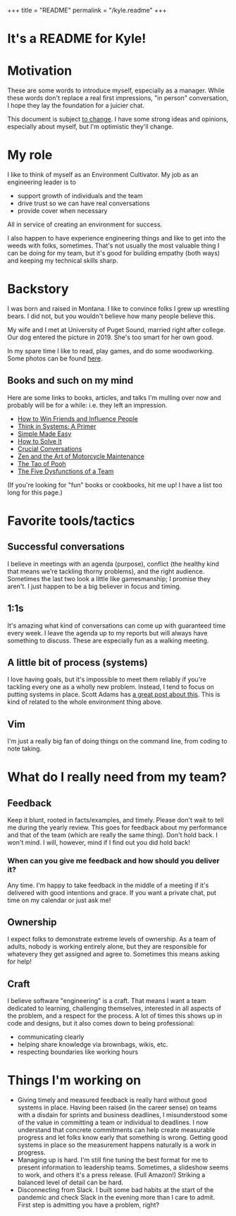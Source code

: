 +++
title = "README"
permalink = "/kyle.readme"
+++

# It's a README for Kyle!

# Motivation

These are some words to introduce myself, especially as a manager. While these words don't
replace a real first impressions, "in person" conversation, I hope they lay the foundation
for a juicier chat.

This document is subject [to change](https://github.com/krwenholz/krwenholz.github.io/content/manager_readme.md). I have some strong ideas and opinions, especially about myself, but I'm
optimistic they'll change.

# My role

I like to think of myself as an Environment Cultivator. My job as an engineering leader
is to

- support growth of individuals and the team
- drive trust so we can have real conversations
- provide cover when necessary

All in service of creating an environment for success.

I also happen to have experience engineering things and like to get into the weeds with
folks, sometimes. That's not usually the most valuable thing I can be doing for my team,
but it's good for building empathy (both ways) and keeping my technical skills sharp.

# Backstory

I was born and raised in Montana. I like to convince folks I grew up wrestling bears. I
did not, but you wouldn't believe how many people believe this.

My wife and I met at University of Puget Sound, married right after college. Our dog entered
the picture in 2019. She's too smart for her own good.

In my spare time I like to read, play games, and do some woodworking. Some photos can be
found [here](https://photos.google.com/share/AF1QipPPR5N7AuE28ucrJPX9brb6XxazXH6ohPlECQ_gxl3nRAepbHHwU6n-_xrqe8Hu0g?key=UHhNRUVld1NlZGc1OGtUWFlpZXNhN0tGUUZIbmtn).

## Books and such on my mind

Here are some links to books, articles, and talks I'm mulling over now and probably will
be for a while: i.e. they left an impression.

- [How to Win Friends and Influence People](https://en.wikipedia.org/wiki/How_to_Win_Friends_and_Influence_People)
- [Think in Systems: A Primer](https://www.goodreads.com/book/show/3828902-thinking-in-systems)
- [Simple Made Easy](https://www.infoq.com/presentations/Simple-Made-Easy/)
- [How to Solve It](https://en.wikipedia.org/wiki/How_to_Solve_It)
- [Crucial Conversations](https://en.wikipedia.org/wiki/Crucial_Conversations:_Tools_for_Talking_When_Stakes_Are_High)
- [Zen and the Art of Motorcycle Maintenance](https://en.wikipedia.org/wiki/Zen_and_the_Art_of_Motorcycle_Maintenance)
- [The Tao of Pooh](https://en.wikipedia.org/wiki/The_Tao_of_Pooh)
- [The Five Dysfunctions of a Team](https://en.wikipedia.org/wiki/The_Five_Dysfunctions_of_a_Team)

(If you're looking for "fun" books or cookbooks, hit me up! I have a list too long for
this page.)

# Favorite tools/tactics

## Successful conversations

I believe in meetings with an agenda (purpose), conflict (the healthy kind that means
we're tackling thorny problems), and the right audience. Sometimes the last two look a
little like gamesmanship; I promise they aren't. I just happen to be a big believer in
focus and timing.

## 1:1s

It's amazing what kind of conversations can come up with guaranteed time every week. I leave
the agenda up to my reports but will always have something to discuss. These are especially
fun as a walking meeting.

## A little bit of process (systems)

I love having goals, but it's impossible to meet them reliably if you're tackling every
one as a wholly new problem. Instead, I tend to focus on putting systems in place. Scott Adams
has [a great post about this](https://www.scottadamssays.com/2013/11/18/goals-vs-systems/).
This is kind of related to the whole environment thing above.

## Vim

I'm just a really big fan of doing things on the command line, from coding to note taking.

# What do I really need from my team?

## Feedback

Keep it blunt, rooted in facts/examples, and timely. Please don't wait to tell me during
the yearly review. This goes for feedback about my performance and that of the team (which
are really the same thing). Don't hold back. I won't mind. I will, however, mind if I find
out you did hold back!

### When can you give me feedback and how should you deliver it?

Any time. I'm happy to take feedback in the middle of a meeting if it's delivered with good
intentions and grace. If you want a private chat, put time on my calendar or just ask me!

## Ownership

I expect folks to demonstrate extreme levels of ownership. As a team of adults, nobody is
working entirely alone, but they are responsible for whatevery they get assigned and agree
to. Sometimes this means asking for help!

## Craft

I believe software "engineering" is a craft. That means I want a team dedicated to learning,
challenging themselves, interested in all aspects of the problem, and a respect for the
process. A lot of times this shows up in code and designs, but it also comes down to being
professional:

- communicating clearly
- helping share knowledge via brownbags, wikis, etc.
- respecting boundaries like working hours

# Things I'm working on

- Giving timely and measured feedback is really hard without good systems in place. Having
  been raised (in the career sense) on teams with a disdain for sprints and business deadlines,
  I misunderstood some of the value in committing a team or individual to deadlines. I now
  understand that concrete commitments can help create measurable progress and let folks know
  early that something is wrong. Getting good systems in place so the measurement happens
  naturally is a work in progress.
- Managing up is hard. I'm still fine tuning the best format for me to present information
  to leadership teams. Sometimes, a slideshow seems to work, and others it's a press release.
  (Full Amazon!) Striking a balanced level of detail can be hard.
- Disconnecting from Slack. I built some bad habits at the start of the pandemic and check
  Slack in the evening more than I care to admit. First step is admitting you have a problem,
  right?
